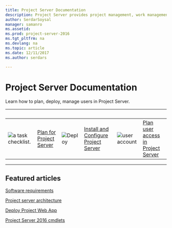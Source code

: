 ```yaml
---
title: Project Server Documentation
description: Project Server provides project management, work management, and portfolio management capabilities for the enterprise. With it, organizations can effectively initiate, select, plan, and deliver projects while tracking time and budget, while also providing extensive reporting capabilities. Learn how to deploy, configure, and manage Project Server with this content set.
author: SerdarSoysal
manager: samanro
ms.assetid: 
ms.prod: project-server-2016
ms.tgt_pltfrm: na
ms.devlang: na
ms.topic: article
ms.date: 12/11/2017
ms.author: serdars

---
```

# Project Server Documentation

Learn how to plan, deploy, manage users in Project Server.

|&nbsp; |&nbsp; |&nbsp; |&nbsp; |&nbsp; |&nbsp; |
| ------------- | ------------- | ------------- | ------------- | ------------- | ------------- |
| ![a task checklist.](/office/media/icons/tasks-planner.png)  | [Plan for Project Server](plan-for-project-server-2016.md) | ![Deploy](/office/media/icons/deploy-planner.png)  | [Install and Configure Project Server](install-and-configure-for-project-server-2016.md) | ![user account](/office/media/icons/user-accounts.png)  | [Plan user access in Project Server](plan-user-access-in-project-server.md) |

---

## Featured articles
[Software requirements](software-requirements-for-project-server-2016.md)

[Project server architecture](project-server-2016-architecture.md)

[Deploy Project Web App](deploy-project-web-app-0.md)

[Project Server 2016 cmdlets](windows-powershell-for-project-server-2016-cmdlet-reference.md)